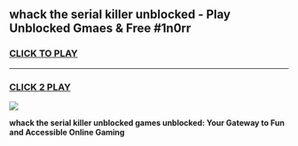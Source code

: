 
## whack the serial killer unblocked - Play Unblocked Gmaes & Free #1n0rr
<h3>
<a href="https://news.freeplayer.one?title=whack_the_serial_killer_unblocked&ref=26F">CLICK TO PLAY</a></h3>
<hr>

<h3>
<a href="https://news.freeplayer.one?title=whack_the_serial_killer_unblocked&ref=26F">CLICK 2 PLAY</a>
  
</h3>

<a href="https://news.freeplayer.one?title=whack_the_serial_killer_unblocked&ref=26F/"><img src="https://clearcache.store/games.png"></a>


**whack the serial killer unblocked games unblocked: Your Gateway to Fun and Accessible Online Gaming**
